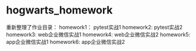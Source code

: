 # hogwarts_homework
重新整理了作业目录：
homework1：  pytest实战1
homework2:   pytest实战2
homework3:   web企业微信实战1
homework4:   web企业微信实战2
homework5:   app企业微信实战1
homework6:   app企业微信实战2

